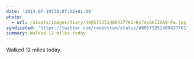```yaml
---
date: '2014-07-19T20:07:52+01:00'
photo:
  - url: /assets/images/diary/490573251400437761-Bs7dxGkIIAA8-Fa.jpg
syndicated: 'https://twitter.com/roobottom/status/490573251400437761'
summary: Walked 12 miles today.
---
```

Walked 12 miles today. 
